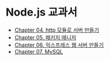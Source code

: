 # Node.js 교과서

- [Chapter 04. http 모듈로 서버 만들기](Chapter%2004.%20http%20%EB%AA%A8%EB%93%88%EB%A1%9C%20%EC%84%9C%EB%B2%84%20%EB%A7%8C%EB%93%A4%EA%B8%B0/)
- [Chapter 05. 패키지 매니저](Chapter%2005.%20%ED%8C%A8%ED%82%A4%EC%A7%80%20%EB%A7%A4%EB%8B%88%EC%A0%80/)
- [Chapter 06. 익스프레스 웹 서버 만들기](Chapter%2006.%20%EC%9D%B5%EC%8A%A4%ED%94%84%EB%A0%88%EC%8A%A4%20%EC%9B%B9%20%EC%84%9C%EB%B2%84%20%EB%A7%8C%EB%93%A4%EA%B8%B0/)
- [Chapter 07. MySQL](Chapter%2007.%20MySQL/)